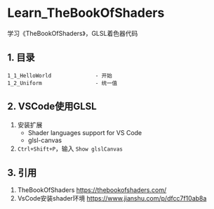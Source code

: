 # Learn_TheBookOfShaders
学习《TheBookOfShaders》，GLSL着色器代码

## 1. 目录
```
1_1_HelloWorld              - 开始
1_2_Uniform                 - 统一值

```

## 2. VSCode使用GLSL

1. 安装扩展
    - Shader languages support for VS Code
    - glsl-canvas
2. `Ctrl+Shift+P`，输入 `Show glslCanvas`

## 3. 引用
1. TheBookOfShaders https://thebookofshaders.com/
2. VsCode安装shader环境 https://www.jianshu.com/p/dfcc7f10ab8a